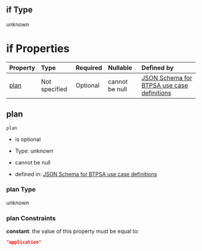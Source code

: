 ## if Type

unknown

# if Properties

| Property      | Type          | Required | Nullable       | Defined by                                                                                                                                                                                                                                  |
| :------------ | :------------ | :------- | :------------- | :------------------------------------------------------------------------------------------------------------------------------------------------------------------------------------------------------------------------------------------ |
| [plan](#plan) | Not specified | Optional | cannot be null | [JSON Schema for BTPSA use case definitions](btpsa-usecase-properties-services-items-allof-1-then-allof-33-then-allof-0-if-properties-plan.md "undefined#/properties/services/items/allOf/1/then/allOf/33/then/allOf/0/if/properties/plan") |

## plan



`plan`

*   is optional

*   Type: unknown

*   cannot be null

*   defined in: [JSON Schema for BTPSA use case definitions](btpsa-usecase-properties-services-items-allof-1-then-allof-33-then-allof-0-if-properties-plan.md "undefined#/properties/services/items/allOf/1/then/allOf/33/then/allOf/0/if/properties/plan")

### plan Type

unknown

### plan Constraints

**constant**: the value of this property must be equal to:

```json
"application"
```
